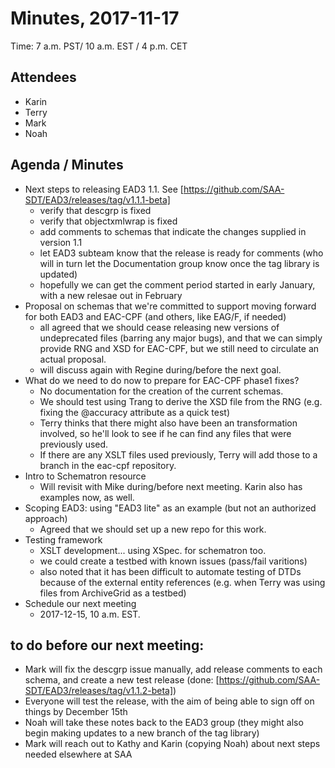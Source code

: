 # Minutes, 2017-11-17
Time: 7 a.m. PST/ 10 a.m. EST / 4 p.m. CET

## Attendees
- Karin
- Terry
- Mark
- Noah

## Agenda / Minutes
- Next steps to releasing EAD3 1.1. See [https://github.com/SAA-SDT/EAD3/releases/tag/v1.1.1-beta]
  - verify that descgrp is fixed
  - verify that objectxmlwrap is fixed
  - add comments to schemas that indicate the changes supplied in version 1.1
  - let EAD3 subteam know that the release is ready for comments (who will in turn let the Documentation group know once the tag library is updated)
  - hopefully we can get the comment period started in early January, with a new relesae out in February
- Proposal on schemas that we're committed to support moving forward for both EAD3 and EAC-CPF (and others, like EAG/F, if needed)
  - all agreed that we should cease releasing new versions of undeprecated files (barring any major bugs), and that we can simply provide RNG and XSD for EAC-CPF, but we still need to circulate an actual proposal.
  - will discuss again with Regine during/before the next goal.
- What do we need to do now to prepare for EAC-CPF phase1 fixes?
  - No documentation for the creation of the current schemas.
  - We should test using Trang to derive the XSD file from the RNG (e.g. fixing the @accuracy attribute as a quick test)
  - Terry thinks that there might also have been an transformation involved, so he'll look to see if he can find any files that were previously used.
  - If there are any XSLT files used previously, Terry will add those to a branch in the eac-cpf repository.
- Intro to Schematron resource
  - Will revisit with Mike during/before next meeting.  Karin also has examples now, as well.
- Scoping EAD3: using "EAD3 lite" as an example (but not an authorized approach)
  - Agreed that we should set up a new repo for this work.
- Testing framework
  - XSLT development...  using XSpec.  for schematron too.
  - we could create a testbed with known issues (pass/fail varitions)
  - also noted that it has been difficult to automate testing of DTDs because of the external entity references (e.g. when Terry was using files from ArchiveGrid as a testbed)
- Schedule our next meeting    
  - 2017-12-15, 10 a.m. EST.

## to do before our next meeting:
- Mark will fix the descgrp issue manually, add release comments to each schema, and create a new test release (done: [https://github.com/SAA-SDT/EAD3/releases/tag/v1.1.2-beta])
- Everyone will test the release, with the aim of being able to sign off on things by December 15th
- Noah will take these notes back to the EAD3 group (they might also begin making updates to a new branch of the tag library)
- Mark will reach out to Kathy and Karin (copying Noah) about next steps needed elsewhere at SAA
